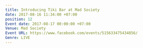 ```yaml
---
title: Introducing Tiki Bar at Mad Society
date: 2017-08-16 11:34:00 +07:00
position: 12
Event date: 2017-08-17 00:00:00 +07:00
Venue: Mad Society
Event URL: https://www.facebook.com/events/515633475434856/
Genre: LIVE
---
```



